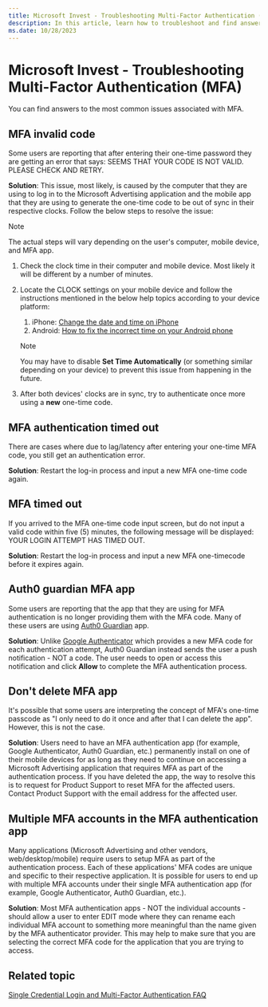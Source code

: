 ```yaml
---
title: Microsoft Invest - Troubleshooting Multi-Factor Authentication (MFA)
description: In this article, learn how to troubleshoot and find answers to the most common issues associated with Multi-Factor Authentication (MFA).
ms.date: 10/28/2023
---
```


# Microsoft Invest - Troubleshooting Multi-Factor Authentication (MFA)

You can find answers to the most common issues associated with MFA.

## MFA invalid code

Some users are reporting that after entering their one-time password they are getting an error that says: SEEMS THAT YOUR CODE IS NOT VALID. PLEASE CHECK AND RETRY.

**Solution**: This issue, most likely, is caused by the computer that they are using to log in to the Microsoft Advertising application and the mobile app that they are using to generate the one-time code to be out of sync in their respective clocks. Follow the below steps to resolve the issue:

> [!NOTE]
> The actual steps will vary depending on the user's computer, mobile device, and MFA app.

1. Check the clock time in their computer and mobile device. Most likely it will be different by a number of minutes.
1. Locate the CLOCK settings on your mobile device and follow the instructions mentioned in the below help topics according to your device platform:
    1. iPhone: [Change the date and time on iPhone](https://support.apple.com/guide/iphone/set-the-date-and-time-iph65f82af3e/ios)
    1. Android: [How to fix the incorrect time on your Android phone](https://www.androidcentral.com/why-wont-my-phone-keep-right-time)

    > [!NOTE]
    > You may have to disable **Set Time Automatically** (or something similar depending on your device) to prevent this issue from happening in the future.

1. After both devices' clocks are in sync, try to authenticate once more using a **new** one-time code.

## MFA authentication timed out

There are cases where due to lag/latency after entering your one-time MFA code, you still get an authentication error.

**Solution**: Restart the log-in process and input a new MFA one-time code again.

## MFA timed out

If you arrived to the MFA one-time code input screen, but do not input a valid code within five (5) minutes, the following message will be displayed: YOUR LOGIN ATTEMPT HAS TIMED OUT.

**Solution**: Restart the log-in process and input a new MFA one-timecode before it expires again.

## Auth0 guardian MFA app

Some users are reporting that the app that they are using for MFA authentication is no longer providing them with the MFA code. Many of these users are using [Auth0 Guardian](https://auth0.com/docs/login/mfa/auth0-guardian) app.

**Solution**: Unlike [Google Authenticator](https://support.google.com/accounts/answer/1066447?hl=en&amp;co=GENIE.Platform%3DAndroid) which provides a new MFA code for each authentication attempt, Auth0 Guardian instead sends the user a push notification - NOT a code. The user needs to open or access this notification and click **Allow** to complete the MFA authentication process.

## Don't delete MFA app

It's possible that some users are interpreting the concept of MFA's one-time passcode as "I only need to do it once and after that I can delete the app". However, this is not the case.

**Solution**: Users need to have an MFA authentication app (for example, Google Authenticator, Auth0 Guardian, etc.) permanently install on one of their mobile devices for as long as they need to continue on accessing a Microsoft Advertising application that requires MFA as part of the authentication process. If you have deleted the app, the way to resolve this is to request for Product Support to reset MFA for the affected users. Contact Product Support with the email address for the affected user.

## Multiple MFA accounts in the MFA authentication app

Many applications (Microsoft Advertising and other vendors, web/desktop/mobile) require users to setup MFA as part of the authentication process. Each of these applications' MFA codes are unique and specific to their respective application. It is possible for users to end up with multiple MFA accounts under their single MFA authentication app (for example, Google Authenticator, Auth0 Guardian, etc.).

**Solution**: Most MFA authentication apps - NOT the individual accounts - should allow a user to enter EDIT mode where they can rename each individual MFA account to something more meaningful than the name given by the MFA authenticator provider. This may help to make sure that you are selecting the correct MFA code for the application that you are trying to access.

## Related topic

[Single Credential Login and Multi-Factor Authentication FAQ](single-credential-login-and-multi-factor-authentication-faq.md)
